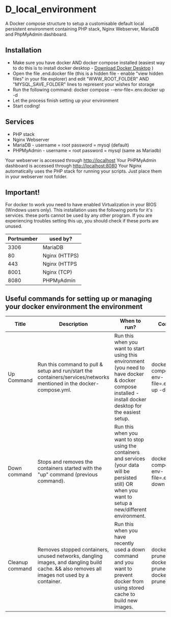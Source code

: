 # D_local_environment
A Docker compose structure to setup a customisable default local persistent environment containing PHP stack, Nginx Webserver, MariaDB and PhpMyAdmin dashboard.

## Installation
- Make sure you have docker AND docker compose installed (easiest way to do this is to install docker desktop - [Download Docker Desktop](https://www.docker.com/products/docker-desktop) )
- Open the file .end.docker file (this is a hidden file - enable "view hidden files" in your file explorer) and edit "WWW_ROOT_FOLDER" AND "MYSQL_SAVE_FOLDER" lines to represent your wishes for storage
- Run the following command: docker compose --env-file=.env.docker up -d
- Let the process finish setting up your environment
- Start coding!

## Services
- PHP stack
- Nginx Webserver
- MariaDB - username = root password = mysql (default)
- PHPMyAdmin - username = root password = mysql (same as Mariadb)

Your webserver is accessed through [http://localhost](http://localhost)
Your PHPMyAdmin dashboard is accessed through [http://localhost:8080](http://localhost:8080)
Your Nginx automatically uses the PHP stack for running your scripts. Just place them in your webserver root folder. 

## Important!
For docker to work you need to have enabled Virtualization in your BIOS (Windows users only).
This installation uses the following ports for it's services. these ports cannot be used by any other program. If you are experiencing troubles setting this up, you should check if these ports are unused. 

| Portnumber | used by? |
|---|---|
| 3306 | MariaDB |
| 80 | Nginx (HTTPS) |
| 443 | Nginx (HTTPS |
| 8001 | Nginx (TCP) |
| 8080 | PHPMyAdmin |


## Useful commands for setting up or managing your docker environment the environment

|  Title | Description  | When to run?  |  Command |
|---|---|---|---|
| Up Command  | Run this command to pull & setup and run/start the containers/services/networks mentioned in the docker-compose.yml. | Run this when you want to start using this environment (you need to have docker & docker compose installed - install docker desktop for the easiest setup. | docker compose --env-file=.env.docker up -d |
| Down command | Stops and removes the containers started with the "up" command (previous command). | Run this when you want to stop using the containers and services (your data will be persisted still) OR when you want to setup a new/different environment. | docker compose --env-file=.env.docker down |
| Cleanup command | Removes stopped containers, unused networks, dangling images, and dangling build cache. && also removes all images not used by a container. | Run this when you have recently used a down command and you want to prevent docker from using stored cache to build new images. | docker system prune && docker image prune -a && docker system prune |
